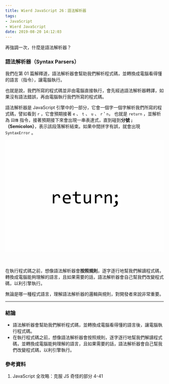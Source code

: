 ```yaml
---
title: Wierd JavaScript 26：語法解析器
tags:
- JavaScript
- Wierd JavaScript
date: 2019-08-20 14:12:03
---
```


再強調一次，什麼是語法解析器？

<!-- more -->

### 語法解析器（Syntax Parsers）

我們在第 01 篇解釋道，語法解析器會幫助我們解析程式碼，並轉換成電腦看得懂的語言（指令），讓電腦執行。

也就是說，我們所寫的程式碼並非由電腦直接執行，會先經過語法解析器轉譯，如果沒有語法錯誤，再由電腦執行我們所寫的程式碼。

語法解析器是 JavaScript 引擎中的一部分，它會一個字一個字解析我們所寫的程式碼，譬如看到 `r` ，它會預期接著 `e` 、 `t` 、 `u` 、 `r` ' `n`， 也就是 `return` ，並解析為 `回傳` 指令，接著預期接下來會出現一串表達式，直到碰到**分號 `;` （Semicolon）**，表示該段落解析結束。如果中間拼字有誤，就會出現 `SyntaxError` 。

![語法解析器碰到分號就會視為一個解析段落的結束（圖片源自參考資料 1.）](./return.JPG)

<br>

在執行程式碼之前，想像語法解析器會**按照規則**，逐字逐行地幫我們解讀程式碼，轉換成電腦能夠理解的語言，且如果需要的話，語法解析器會自己幫我們改變程式碼，以利引擎執行。

無論是哪一種程式語言，理解語法解析器的邏輯與規則，對開發者來說非常重要。

<hr>

### 結論
* 語法解析器會幫助我們解析程式碼，並轉換成電腦看得懂的語言後，讓電腦執行程式碼。
* 在執行程式碼之前，想像語法解析器會按照規則，逐字逐行地幫我們解讀程式碼，並轉換成電腦能夠理解的語言，且如果需要的話，語法解析器會自己幫我們改變程式碼，以利引擎執行。

### 參考資料
1. JavaScript 全攻略：克服 JS 奇怪的部分 4-41


